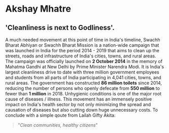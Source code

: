 # Akshay Mhatre

## **'Cleanliness is next to Godliness'.**
A much needed movement at this point of time in India's timeline, Swachh Bharat Abhiyan or Swachh Bharat Mission is a nation-wide campaign
that was launched in India for the period 2014 - 2019 that aims to clean up the streets, roads and infrastructure of India's cities, towns, and rural areas.
The campaign was officially launched on **2 October 2014** in the memory of Mahatma Gandhi at New Delhi by Prime Minister Narendra Modi. 
It is India's largest cleanliness drive to date with three million government employees and students from all parts of India
participating in 4,041 cities, towns, and rural areas. 
The government has constructed **86 million toilets** since 2014, reducing the number of persons who openly defecate
from **550 million** to fewer than **1 million** in 2018. 
Unhygienic conditions is one of the major root cause of diseases / illness. This movement has an immensely positive impact on
India's health sector by not only minimizing the spread and causation of diseases but also cutting down huge unnecessary costs.
To conclude with a simple qoute from Lailah Gifty Akita:
> "*Clean communities, healthy citizens*"
